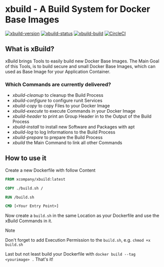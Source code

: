 # xbuild - A Build System for Docker Base Images



[![xbuild-version](https://img.shields.io/badge/Version-0.1.1-brightgreen.svg?style=flat)](https://github.com/x-company/xbuild)
[![xbuild-status](https://img.shields.io/badge/Status-development%201-brightgreen.svg?style=flat)](https://github.com/x-company/xbuild/releases)
[![xbuild-build](https://img.shields.io/badge/Builds-6-brightgreen.svg?style=flat)](https://github.com/x-company/xbuild)
[![CircleCI](https://circleci.com/gh/x-company/xbuild/tree/master.svg?style=svg)](https://circleci.com/gh/x-company/xbuild/tree/master)

## What is xBuild?

xBuild brings Tools to easily build new Docker Base Images. The Main Goal of this Tools, is to build secure and small Docker Base Images, which can used as Base Image for your Application Container.

### Which Commands are currently delivered?

- *xbuild-cleanup* to cleanup the Build Process
- *xbuild-configure* to configure runit Services
- *xbuild-copy* to copy Files to your Docker Image
- *xbuild-execute* to execute Commands in your Docker Image
- *xbuild-header* to print an Group Header in to the Output of the Build Process
- *xbuild-install* to install new Software and Packages with apt
- *xbuild-log* to log Informations to the Build Process
- *xbuild-prepare* to prepare the Build Process
- *xbuild* the Main Command to link all other Commands

## How to use it

Create a new Dockerfile with follow Content

```dockerfile
FROM xcompany/xbuild:latest

COPY ./build.sh /

RUN /build.sh

CMD [<Your Entry Point>]
```

Now create a `build.sh` in the same Location as your Dockerfile and use the xBuild Commands in it.

> [!NOTE]
> Don't forget to add Execution Permission to the `build.sh`, e.g. `chmod +x build.sh`

Last but not least build your Dockerfile with `docker build --tag <yourimage> .` That's it!
